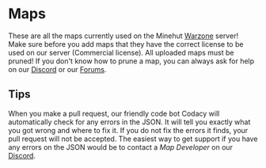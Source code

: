 # Maps
These are all the maps currently used on the Minehut [Warzone](https://warzone.forums.gg) server! Make sure before you add maps that they have the correct license to be used on our server (Commercial license). All uploaded maps must be pruned! If you don't know how to prune a map, you can always ask for help on our [Discord](https://discord.io/WarzoneMC) or our [Forums](https://warzone.forums.gg/forums).

## Tips
When you make a pull request, our friendly code bot Codacy will automatically check for any errors in the JSON. It will tell you exactly what you got wrong and where to fix it. If you do not fix the errors it finds, your pull request will not be accepted. The easiest way to get support if you have any errors on the JSON would be to contact a *Map Developer* on our [Discord](https://discord.io/WarzoneMC).
